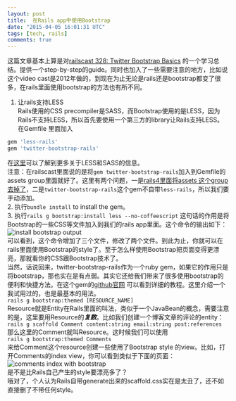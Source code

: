 ```yaml
---
layout: post
title:  在Rails app中使用Bootstrap
date: "2015-04-05 16:01:31 UTC"
tags: [tech, rails]
comments: true
---
```

这篇文章基本上算是对[railscast 328: Twitter Bootstrap Basics](http://railscasts.com/episodes/328-twitter-bootstrap-basics) 的一个学习总结。提供一个step-by-step的guide。同时也加入了一些需要注意的地方，比如说这个video cast是2012年做的，到现在为止无论是rails还是bootstrap都变了很多，在rails里面使用bootstrap的方法也有所不同。  

1. 让rails支持LESS  
Rails使用的CSS precompiler是SASS，而Bootstrap使用的是LESS，因为Rails不支持LESS，所以首先要使用一个第三方的library让Rails支持LESS。  
在Gemfile 里面加入

```ruby
gem 'less-rails'
gem 'twitter-bootstrap-rails'
```

在[这里](http://www.sitepoint.com/twitter-bootstrap-less-and-sass-understanding-your-options-for-rails-3-1/)可以了解到更多关于LESS和SASS的信息。  
注意：在railscast里面说的是将`gem twitter-bootstrap-rails`加入到Gemfile的assets group里面就好了。这里有两个问题，一是[rails4里面将assets 这个group 去掉了](http://stackoverflow.com/questions/16406204/why-did-rails4-drop-support-for-assets-group-in-the-gemfile)，二是`twitter-bootstrap-rails`这个gem不自带`less-rails`，所以我们要手动添加。  
2. 执行`bundle install` to install the gem。  
3. 执行`rails g bootstrap:install less --no-coffeescript`
这句话的作用是将Bootstrap的一些CSS等文件加入到我们的rails app里面。这个命令的输出如下：
![install bootstrap output](http://chriszou.com/images/6-install-boostrap-output.png)  
可以看到，这个命令增加了三个文件，修改了两个文件。到此为止，你就可以在rails里面使用Bootstrap的style了。至于怎么样使用Bootstrap把页面变得更漂亮，那就看你的CSS跟Bootstrap技术了。  
当然，话说回来，twitter-bootstrap-rails作为一个ruby gem，如果它的作用只是将bootstrap，那也实在是有点弱。其实它还给我们带来了很多使用bootstrap的便利和快捷方法。在这个gem的[github官网](https://github.com/seyhunak/twitter-bootstrap-rails) 可以看到详细的教程。这里介绍一个我试用过的，也是最基本的用法。  
`rails g bootstrap:themed [RESOURCE_NAME]`  
Resource就是Entity在Rails里面的叫法，类似于一个JavaBean的概念，需要注意的是，这里要用Resource的***复数***。比如我们创建一个博客文章的评论的entity：  
`rails g scaffold Comment content:string email:string post:references`  
那么这里的Comment就叫Resource。这时候我们可以使用  
`rails g bootstrap:themed Comments`  
来给Comment这个resource创建一些使用了Bootstrap style 的view。比如，打开Comments的index view，你可以看到类似于下面的页面：  
![comments index with bootstrap](http://chriszou.com/images/6-comments-index-with-bootstrap.png)  
是不是比Rails自己产生的style要漂亮多了？  
哦对了，个人认为Rails自带generate出来的scaffold.css实在是太丑了，还不如直接删了不带任何style。  
